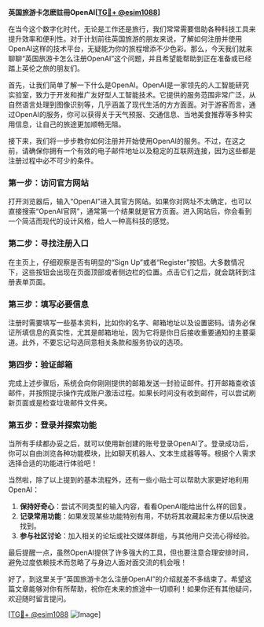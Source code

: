 **英国旅游卡怎麽註冊OpenAI[[TG💪+ @esim1088](https://t.me/s/esim1088)]**

在当今这个数字化时代，无论是工作还是旅行，我们常常需要借助各种科技工具来提升效率和便利性。对于计划前往英国旅游的朋友来说，了解如何注册并使用OpenAI这样的技术平台，无疑能为你的旅程增添不少色彩。那么，今天我们就来聊聊“英国旅游卡怎么注册OpenAI”这个问题，并且希望能帮助到正在准备或已经踏上英伦之旅的朋友们。

首先，让我们简单了解一下什么是OpenAI。OpenAI是一家领先的人工智能研究实验室，致力于开发和推广友好型人工智能技术。它提供的服务范围非常广泛，从自然语言处理到图像识别等，几乎涵盖了现代生活的方方面面。对于游客而言，通过OpenAI的服务，你可以获得关于天气预报、交通信息、当地美食推荐等多种实用信息，让自己的旅途更加顺畅无阻。

接下来，我们将一步步教你如何注册并开始使用OpenAI的服务。不过，在这之前，请确保你拥有一个有效的电子邮件地址以及稳定的互联网连接，因为这些都是注册过程中必不可少的条件。

### 第一步：访问官方网站

打开浏览器后，输入“OpenAI”进入其官方网站。如果你对网址不太确定，也可以直接搜索“OpenAI官网”，通常第一个结果就是官方页面。进入网站后，你会看到一个简洁而现代的设计风格，给人一种高科技的感觉。

### 第二步：寻找注册入口

在主页上，仔细观察是否有明显的“Sign Up”或者“Register”按钮。大多数情况下，这些按钮会出现在页面顶部或者侧边栏的位置。点击它们之后，就会跳转到注册表单页面。

### 第三步：填写必要信息

注册时需要填写一些基本资料，比如你的名字、邮箱地址以及设置密码。请务必保证所填信息的真实性，尤其是邮箱地址，因为它将是你日后接收重要通知的主要渠道。此外，不要忘记勾选同意相关条款和服务协议的选项。

### 第四步：验证邮箱

完成上述步骤后，系统会向你刚刚提供的邮箱发送一封验证邮件。打开邮箱查收该邮件，并按照提示操作完成账户激活过程。如果长时间没有收到邮件，可以尝试刷新页面或是检查垃圾邮件文件夹。

### 第五步：登录并探索功能

当所有手续都办妥之后，就可以使用新创建的账号登录OpenAI了。登录成功后，你可以自由浏览各种功能模块，比如聊天机器人、文本生成器等等。根据个人需求选择合适的功能进行体验吧！

当然啦，除了以上提到的基本流程外，还有一些小贴士可以帮助大家更好地利用OpenAI：

1. **保持好奇心**：尝试不同类型的输入内容，看看OpenAI能给出什么样的回复。
2. **记录常用功能**：如果发现某些功能特别有用，不妨将其收藏起来方便以后快速找到。
3. **参与社区讨论**：加入相关的论坛或社交媒体群组，与其他用户交流心得经验。

最后提醒一点，虽然OpenAI提供了许多强大的工具，但也要注意合理安排时间，避免过度依赖技术而忽略了与身边人面对面交流的机会哦！

好了，到这里关于“英国旅游卡怎么注册OpenAI”的介绍就差不多结束了。希望这篇文章能够对你有所帮助，祝你在未来的旅途中一切顺利！如果你还有其他疑问，欢迎随时留言提问。

[[TG💪+ @esim1088](https://t.me/s/esim1088) ![Image](https://i.postimg.cc/4NQfJmqS/Snipaste-2025-05-13-00-14-12.png)]